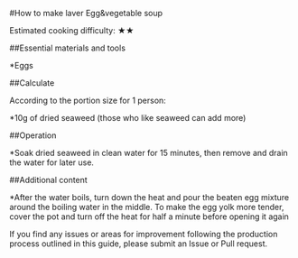 #How to make laver Egg&vegetable soup

Estimated cooking difficulty: ★★

##Essential materials and tools

*Eggs

##Calculate

According to the portion size for 1 person:

*10g of dried seaweed (those who like seaweed can add more)

##Operation

*Soak dried seaweed in clean water for 15 minutes, then remove and drain the water for later use.

##Additional content

*After the water boils, turn down the heat and pour the beaten egg mixture around the boiling water in the middle. To make the egg yolk more tender, cover the pot and turn off the heat for half a minute before opening it again

If you find any issues or areas for improvement following the production process outlined in this guide, please submit an Issue or Pull request.